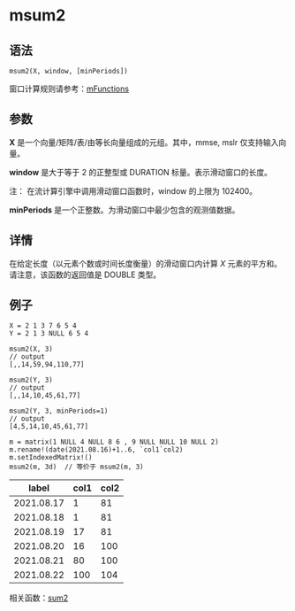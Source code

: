 # msum2

## 语法

`msum2(X, window, [minPeriods])`

窗口计算规则请参考：[mFunctions](../themes/mFunctions.html)

## 参数

**X** 是一个向量/矩阵/表/由等长向量组成的元组。其中，mmse, mslr 仅支持输入向量。

**window** 是大于等于 2 的正整型或 DURATION 标量。表示滑动窗口的长度。

注： 在流计算引擎中调用滑动窗口函数时，window 的上限为 102400。

**minPeriods** 是一个正整数。为滑动窗口中最少包含的观测值数据。

## 详情

在给定长度（以元素个数或时间长度衡量）的滑动窗口内计算 *X* 元素的平方和。请注意，该函数的返回值是 DOUBLE 类型。

## 例子

```
X = 2 1 3 7 6 5 4
Y = 2 1 3 NULL 6 5 4

msum2(X, 3)
// output
[,,14,59,94,110,77]

msum2(Y, 3)
// output
[,,14,10,45,61,77]

msum2(Y, 3, minPeriods=1)
// output
[4,5,14,10,45,61,77]

m = matrix(1 NULL 4 NULL 8 6 , 9 NULL NULL 10 NULL 2)
m.rename!(date(2021.08.16)+1..6, `col1`col2)
m.setIndexedMatrix!()
msum2(m, 3d)  // 等价于 msum2(m, 3)
```

| label | col1 | col2 |
| --- | --- | --- |
| 2021.08.17 | 1 | 81 |
| 2021.08.18 | 1 | 81 |
| 2021.08.19 | 17 | 81 |
| 2021.08.20 | 16 | 100 |
| 2021.08.21 | 80 | 100 |
| 2021.08.22 | 100 | 104 |

相关函数：[sum2](../s/sum2.html)

